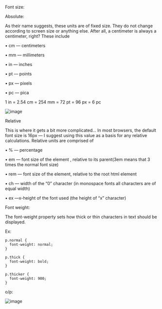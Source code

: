 Font size:

Absolute:

As their name suggests, these units are of fixed size. They do not change according to screen size or anything else. After all, a centimeter is always a centimeter, right? These include

•	cm — centimeters

•	mm — millimeters

•	in — inches

•	pt — points

•	px — pixels

•	pc — pica

1 in = 2.54 cm = 254 mm = 72 pt = 96 px = 6 pc
 
![image](https://user-images.githubusercontent.com/111358462/235202696-5632ea01-90ad-4582-b8e4-6d6411b1df75.png)


Relative

This is where it gets a bit more complicated… In most browsers, the default font size is 16px — I suggest using this value as a basis for any relative calculations. Relative units are comprised of

•	% — percentage

•	em — font size of the element , relative to its parent(3em means that 3 times the normal font size)

•	rem — font size of the element, relative to the root html element

•	ch — width of the “0” character (in monospace fonts all characters are of equal width)

•	ex —x-height of the font used (the height of “x” character)

Font weight:

The font-weight property sets how thick or thin characters in text should be displayed.

Ex:

    p.normal {
      font-weight: normal;
    }

    p.thick {
      font-weight: bold;
    }

    p.thicker {
      font-weight: 900;
    }

o/p:

![image](https://user-images.githubusercontent.com/111358462/235202360-6465d73d-2d82-4a11-a1da-222d5d99c3c3.png)



